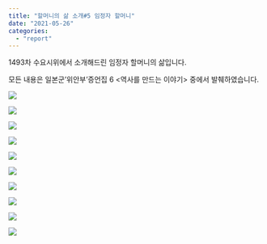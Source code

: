 ```yaml
---
title: "할머니의 삶 소개#5 임정자 할머니"
date: "2021-05-26"
categories: 
  - "report"
---
```


1493차 수요시위에서 소개해드린 임정자 할머니의 삶입니다.

모든 내용은 일본군’위안부’증언집 6 <역사를 만드는 이야기> 중에서 발췌하였습니다.

![](https://womenandwar.net/kr/wp-content/uploads/2021/05/001-2-1024x1024.png)

![](https://womenandwar.net/kr/wp-content/uploads/2021/05/002-1-1024x1024.png)

![](https://womenandwar.net/kr/wp-content/uploads/2021/05/003-1-1024x1024.png)

![](https://womenandwar.net/kr/wp-content/uploads/2021/05/004-1-1024x1024.png)

![](blob:https://womenandwar.net/74e9d443-d151-4d82-9563-498d85e24f58)

![](https://womenandwar.net/kr/wp-content/uploads/2021/05/006-1-1024x1024.png)

![](https://womenandwar.net/kr/wp-content/uploads/2021/05/007-1-1024x1024.png)

![](blob:https://womenandwar.net/cff850e2-d9aa-4402-a4ff-a583d67c7593)

![](blob:https://womenandwar.net/3f2a18ac-dc20-4a11-a0c6-df687b291697)

![](blob:https://womenandwar.net/dae69b03-f3c6-42ab-93a5-6f23eb05b26f)
